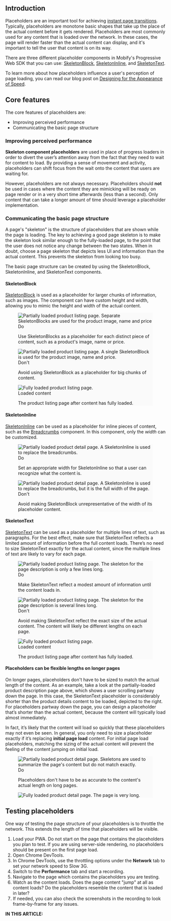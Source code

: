 ## Introduction

Placeholders are an important tool for achieving [instant page transitions](../instant-page-transitions/). Typically, placeholders are monotone basic shapes that take up the place of the actual content before it gets rendered. Placeholders are most commonly used for any content that is loaded over the network. In these cases, the page will render faster than the actual content can display, and it's important to tell the user that content is on its way.

There are three different placeholder components in Mobify's Progressive Web SDK that you can use: [SkeletonBlock](../../components/#!/SkeletonBlock), [SkeletonInline](../../components/#!/SkeletonInline), and [SkeletonText](../../components/#!/SkeletonText).

To learn more about how placeholders influence a user's perception of page loading, you can read our blog post on [Designing for the Appearance of Speed](https://www.mobify.com/insights/designing-appearance-speed/).

## Core features

The core features of placeholders are:

-   Improving perceived performance
-   Communicating the basic page structure

### Improving perceived performance

**Skeleton component placeholders** are used in place of progress loaders in order to divert the user’s attention away from the fact that they need to wait for content to load. By providing a sense of movement and activity, placeholders can shift focus from the wait onto the content that users are waiting for.

However, placeholders are not always necessary. Placeholders should **not** be used in cases where the content they are mimicking will be ready on page render or in a very short time afterwards (less than a second). Only content that can take a longer amount of time should leverage a placeholder implementation.

### Communicating the basic page structure

A page's "skeleton" is the structure of placeholders that are shown while the page is loading. The key to achieving a good page skeleton is to make the skeleton look similar enough to the fully-loaded page, to the point that the user does not notice any change between the two states. When in doubt, choose a page skeleton that depicts less UI and information than the actual content. This prevents the skeleton from looking too busy.

The basic page structure can be created by using the SkeletonBlock, SkeletonInline, and SkeletonText components.

#### SkeletonBlock

[SkeletonBlock](../../components/#!/SkeletonBlock) is used as a placeholder for larger chunks of information, such as images. The component can have custom height and width, allowing you to mimic the height and width of the actual content.

<figure class="u-flexbox u-flexbox-gutters u-align-top u-justify-between" style="background-color: #fafafa;">
    <div class="u-flex u-width-full">
        <img src="skeleton-block-do.png" alt="Partially loaded product listing page. Separate SkeletonBlocks are used for the product image, name and price" />
        <div class="u-text-bold">Do</div>
        <p class="u-text-size-smaller">
            Use SkeletonBlocks as a placeholder for each distinct piece of content, such as a product's image, name or price.
        </p>
    </div>
    <div class="u-flex u-width-full">
        <img src="skeleton-block-dont.png" alt="Partially loaded product listing page. A single SkeletonBlock is used for the product image, name and price." />
        <div class="u-text-bold">Don't</div>
        <p class="u-text-size-smaller">
            Avoid using SkeletonBlock as a placeholder for big chunks of content.
        </p>
    </div>
    <div class="u-flex u-width-full">
        <img src="skeleton-block-loaded.png" alt="Fully loaded product listing page." />
        <div class="u-text-bold">Loaded content</div>
        <p class="u-text-size-smaller">
            The product listing page after content has fully loaded.
        </p>
    </div>
</figure>

#### SkeletonInline

[SkeletonInline](../../components/#!/SkeletonInline) can be used as a placeholder for inline pieces of content, such as the [Breadcrumbs](../../components/#!/Breadcrumbs) component. In this component, only the _width_ can be customized.

<figure class="u-flexbox u-flexbox-gutters u-align-top u-justify-between" style="background-color: #fafafa;">
    <div class="u-flex u-width-full">
        <img src="skeleton-inline-do.png" alt="Partially loaded product detail page. A SkeletonInline is used to replace the breadcrumbs." />
        <div class="u-text-bold">Do</div>
        <p class="u-text-size-smaller">
            Set an appropriate width for SkeletonInline so that a user can recognize what the content is.
        </p>
    </div>
    <div class="u-flex u-width-full">
        <img src="skeleton-inline-dont.png" alt="Partially loaded product detail page. A SkeletonInline is used to replace the breadcrumbs, but it is the full width of the page." />
        <div class="u-text-bold">Don't</div>
        <p class="u-text-size-smaller">
            Avoid making SkeletonBlock unrepresentative of the width of its placeholder content.
        </p>
    </div>
</figure>

#### SkeletonText

[SkeletonText](../../components/#!/SkeletonText) can be used as a placeholder for multiple lines of text, such as paragraphs. For the best effect, make sure that SkeletonText reflects a limited amount of information before the full content loads. There’s no need to size SkeletonText exactly for the actual content, since the multiple lines of text are likely to vary for each page.

<figure class="u-flexbox u-flexbox-gutters u-align-top u-justify-between" style="background-color: #fafafa;">
    <div class="u-flex u-width-full">
        <img src="skeleton-text-do.png" alt="Partially loaded product listing page. The skeleton for the page description is only a few lines long." />
        <div class="u-text-bold">Do</div>
        <p class="u-text-size-smaller">
            Make SkeletonText reflect a modest amount of information until the content loads in.
        </p>
    </div>
    <div class="u-flex u-width-full">
        <img src="skeleton-text-dont.png" alt="Partially loaded product listing page. The skeleton for the page description is several lines long." />
        <div class="u-text-bold">Don't</div>
        <p class="u-text-size-smaller">
            Avoid making SkeletonText reflect the exact size of the actual content. The content will likely be different lengths on each page.
        </p>
    </div>
    <div class="u-flex u-width-full">
        <img src="skeleton-text-loaded.png" alt="Fully loaded product listing page." />
        <div class="u-text-bold">Loaded content</div>
        <p class="u-text-size-smaller">
            The product listing page after content has fully loaded.
        </p>
    </div>
</figure>

#### Placeholders can be flexible lengths on longer pages

On longer pages, placeholders don't have to be sized to match the actual length of the content. As an example, take a look at the partially-loaded product description page above, which shows a user scrolling partway down the page. In this case, the SkeletonText placeholder is considerably shorter than the product details content to be loaded, depicted to the right. For placeholders partway down the page, you can design a placeholder that’s shorter than the actual content, because the content will typically load almost immediately.

In fact, it’s likely that the content will load so quickly that these placeholders may not even be seen. In general, you only need to size a placeholder exactly if it’s replacing **initial page load** content. For initial page load placeholders, matching the sizing of the actual content will prevent the feeling of the content jumping on initial load.

<figure class="u-flexbox u-flexbox-gutters u-align-top u-justify-between" style="background-color: #fafafa;">
    <div class="u-flex u-width-full">
        <img src="skeleton-length-do.png" alt="Partially loaded product detail page. Skeletons are used to summarize the page's content but do not match exactly." />
        <div class="u-text-bold">Do</div>
        <p class="u-text-size-smaller">
            Placeholders don't have to be as accurate to the content's actual length on long pages.
        </p>
    </div>
    <div class="u-flex u-width-full">
        <img src="skeleton-length-example.png" alt="Fully loaded product detail page. The page is very long." />
    </div>
</figure>

## Testing placeholders

One way of testing the page structure of your placeholders is to throttle the network. This extends the length of time that placeholders will be visible.

1. Load your PWA. Do not start on the page that contains the placeholders you plan to test. If you are using server-side rendering, no placeholders should be present on the first page load.
2. Open Chrome DevTools.
3. In Chrome DevTools, use the throttling options under the **Network** tab to set your network speed to Slow 3G.
4. Switch to the **Performance** tab and start a recording.
5. Navigate to the page which contains the placeholders you are testing.
6. Watch as the content loads. Does the page content "jump" at all as content loads? Do the placeholders resemble the content that is loaded in later?
7. If needed, you can also check the screenshots in the recording to look frame-by-frame for any issues.

<div id="toc"><p class="u-text-size-smaller u-margin-start u-margin-bottom"><b>IN THIS ARTICLE:</b></p></div>
